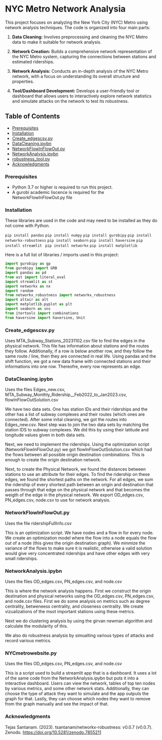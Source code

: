 # NYC Metro Network Analysia

This project focuses on analyzing the New York City (NYC) Metro using network analysis techniques. The code is organized into four main parts:

1. **Data Cleaning:** Involves preprocessing and cleaning the NYC Metro data to make it suitable for network analysis.

2. **Network Creation:** Builds a comprehensive network representation of the NYC Metro system, capturing the connections between stations and estimated riderships.

3. **Network Analysis:** Conducts an in-depth analysis of the NYC Metro network, with a focus on understanding its overall structure and properties.

4. **Tool/Dashboard Development:** Develops a user-friendly tool or dashboard that allows users to interactively explore network statistics and simulate attacks on the network to test its robustness.

## Table of Contents

- [Prerequisites](#prerequisites)
- [Installation](#installation)
- [Create_edgescsv.py](#Create_edgescsv.py)
- [DataCleaning.ipybn](#DataCleaning.ipybn)
- [NetworkFlowInFlowOut.py](#NetworkFlowInFlowOut.py)
- [NetworkAnalysis.ipybn](#NetworkAnalysis.ipybn)
- [robustness_tool.py](#NYCmetrowebsite.py)
- [Acknowledgments](#acknowledgments)

### Prerequisites

- Python 3.7 or higher is required to run this project. 
- A gurobi academic liscence is required for the NetworkFlowInFlowOut.py file 

### Installation 

These libraries are used in the code and may need to be installed as they do not come with Python. 

`pip install pandas`
`pip install numpy`
`pip install gurobipy`
`pip install networkx-robustness`
`pip install seaborn`
`pip install haversine`
`pip install streamlit `
`pip install networkx`
`pip install matplotlib` 

Here is a full list of libraries / imports used in this project: 
```python
import gurobipy as gp
from gurobipy import GRB
import pandas as pd
from ast import literal_eval
import streamlit as st
import networkx as nx
import random
from networkx_robustness import networkx_robustness
import altair as alt
import matplotlib.pyplot as plt
import seaborn as sns
from itertools import combinations
from haversine import haversine, Unit
```

### Create_edgescsv.py

Uses MTA_Subway_Stations_20231102.csv file to find the edges in the physical network. This file has information about stations and the routes they follow. Additionally, if a row is below another row, and they follow the same route / line, then they are connected in real life. Using pandas and the shift function, we got a new data frame with connected stations and their informations into one row. Thereofre, every row represents an edge. 

### DataCleaning.ipybn

Uses the files Edges_new.csv, MTA_Subway_Monthly_Ridership__Feb2022_to_Jan2023.csv, flowInFlowOutSolution.csv

We have two data sets. One has station IDs and their riderships and the other has a list of subway complexes and their routes (which ones are connected). After some inital cleaning, we got the routes into Edges_new.csv.
Next step was to join the two data sets by matching the station IDS to subway complexes. We did this by using their latitude and longitude values given in both data sets. 

Next, we need to implement the riderships. Using the optimization script (NetworkFlowInFlowOut.py) we got flowInFlowOutSolution.csv which had the flows between all possible origin destination combinations. This is enough to create the origin destination network.

 Next, to create the Physical Network, we found the distances between stations to use an attribute for their edges. To find the ridership on these edges, we found the shortest paths on the network. For all edges, we sum the ridership of every shortest path between an origin and destination that passes through that edge on the physical network and that becomes the weigth of the edge in the physical network. We export OD_edges.csv, PN_edges.csv, node.csv to use for network analysis. 


### NetworkFlowInFlowOut.py

Uses the file ridershipFullInfo.csv

This is an optimization script. We have nodes and a flow in for every node. We create an optimization model where the flow into a node equals the flow out of a node (this gives the origin destination graph). We minmize the variance of the flows to make sure it is realistic, otherwise a valid solution would give very concentrated riderships and have other edges with very small riderships. 

### NetworkAnalysis.ipybn

Uses the files OD_edges.csv, PN_edges.csv, and node.csv

This is where the network analysis happens. First we construct the origin destination and physical networks using the OD_edges.csv, PN_edges.csv, and node.csv files. First we do some analysis on metrics such as degree centrality, betweneess centrality, and closeness centrality. We create vizualizations of the msot important stations using these metrics. 

Next we do clustering analysis by using the girvan newman algorithm and calculate the modularity of this. 

We also do robustness analysis by simualting various types of attacks and record various metrics. 

### NYCmetrowebsite.py

Uses the files OD_edges.csv, PN_edges.csv, and node.csv

This is a script used to build a streamlit app that is a dashboard. It uses a lot of the same code from the NetworkAnalysis.ipybn but puts it into a interactive dashboard. Users can view the network, tables of top ten nodes by various metrics, and some other network stats. Additionally, they can choose the type of attack they want to simulate and the app outputs the graph for that. Lastly, they can choose which nodes they want to remove from the graph manually and see the impact of that. 

### Acknowledgments
Tejas Santanam. (2023). tsantanam/networkx-robustness: v0.0.7 (v0.0.7). Zenodo. https://doi.org/10.5281/zenodo.7855211
